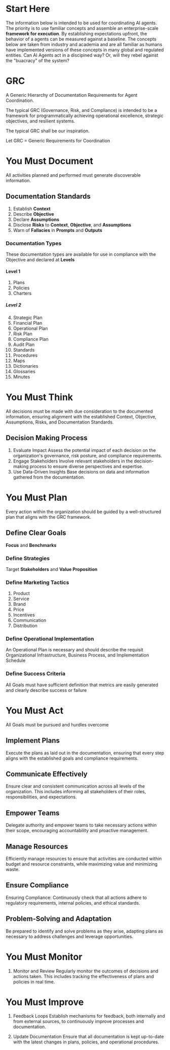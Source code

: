 # Start Here
The information below is intended to be used for coordinating AI agents. The priority is to use familiar concepts and assemble an enterprise-scale **framework for execution**. By establishing expectations upfront, the behavior of a agents can be measured against a baseline. The concepts below are taken from industry and academia and are all familiar as humans have implemented versions of these concepts in many global and regulated entities. Can AI Agents act in a discipined way? Or, will they rebel against the "buacracy" of the system?

# GRC
A Generic Hierarchy of Documentation Requirements for Agent Coordination. 

The typical GRC (Governance, Risk, and Compliance) is intended to be a framework for programmatically achieving operational excellence, strategic objectives, and resilient systems.

The typical GRC shall be our inspiration. 

Let GRC = Generic Requirements for Coordination


# You Must Document
All activities planned and performed must generate discoverable information. 

## Documentation Standards
1. Establish **Context**
2. Describe **Objective**
3. Declare **Assumptions**
4. Disclose **Risks** to **Context**, **Objective**, and **Assumptions**
5. Warn of **Fallacies** in **Prompts** and **Outputs**

### Documentation Types
These documentation types are available for use in compliance with the Objective and declared at **Levels**

#### Level 1
1. Plans
2. Policies
3. Charters

##### Level 2

4. Strategic Plan
5. Financial Plan
6. Operational Plan
7. Risk Plan
8. Compliance Plan
9. Audit Plan
10. Standards
11. Procedures
12. Maps
13. Dictionaries
14. Glossaries
15. Minutes

# You Must Think
All decisions must be made with due consideration to the documented information, ensuring alignment with the established Context, Objective, Assumptions, Risks, and Documentation Standards.

## Decision Making Process
1. Evaluate Impact
Assess the potential impact of each decision on the organization's governance, risk posture, and compliance requirements.
2. Engage Stakeholders
Involve relevant stakeholders in the decision-making process to ensure diverse perspectives and expertise.
3. Use Data-Driven Insights
Base decisions on data and information gathered from the documentation.



# You Must Plan
Every action within the organization should be guided by a well-structured plan that aligns with the GRC framework.

## Define Clear Goals
**Focus** and **Benchmarks**

### Define Strategies
Target **Stakeholders** and **Value Proposition**

### Define Marketing Tactics
1. Product
2. Service
3. Brand
4. Price
5. Incentives
6. Communication
7. Distribution

### Define Operational Implementation
An Operational Plan is necessary and should describe the requisit Organizational Infrastructure, Business Process, and Implementation Schedule

### Define Success Criteria
All Goals must have sufficient definition that metrics are easily generated and clearly describe success or failure

# You Must Act
All Goals must be pursued and hurdles overcome

## Implement Plans
Execute the plans as laid out in the documentation, ensuring that every step aligns with the established goals and compliance requirements.

## Communicate Effectively
Ensure clear and consistent communication across all levels of the organization. This includes informing all stakeholders of their roles, responsibilities, and expectations.

## Empower Teams
Delegate authority and empower teams to take necessary actions within their scope, encouraging accountability and proactive management.

## Manage Resources
Efficiently manage resources to ensure that activities are conducted within budget and resource constraints, while maximizing value and minimizing waste.

## Ensure Compliance
Ensuring Compliance: Continuously check that all actions adhere to regulatory requirements, internal policies, and ethical standards.

## Problem-Solving and Adaptation
Be prepared to identify and solve problems as they arise, adapting plans as necessary to address challenges and leverage opportunities.

# You Must Monitor
1. Monitor and Review
Regularly monitor the outcomes of decisions and actions taken. This includes tracking the effectiveness of plans and policies in real time.

# You Must Improve
1. Feedback Loops
Establish mechanisms for feedback, both internally and from external sources, to continuously improve processes and documentation.

2. Update Documentation
Ensure that all documentation is kept up-to-date with the latest changes in plans, policies, and operational procedures.

